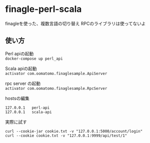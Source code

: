 # finagle-perl-scalafinagleを使った、複数言語の切り替えRPCのライブラリは使ってないよ## 使い方Perl apiの起動  `docker-compose up perl_api`Scala apiの起動  `activator com.oomatomo.finaglesample.ApiServer`rpc server の起動  `activator com.oomatomo.finaglesample.RpcServer`hostsの編集  ```127.0.0.1   perl-api127.0.0.1   scala-api```実際に試す```curl --cookie-jar cookie.txt -v "127.0.0.1:5000/account/login"curl --cookie cookie.txt -v "127.0.0.1:9999/api/test/1"```